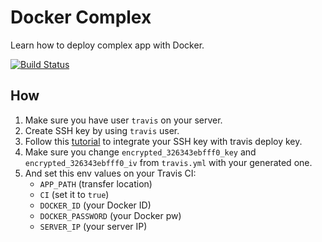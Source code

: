 # Docker Complex

Learn how to deploy complex app with Docker.

[![Build Status](https://travis-ci.org/pramindanata/docker-complex.svg?branch=master)](https://travis-ci.org/pramindanata/docker-complex)

## How

1. Make sure you have user `travis` on your server.
2. Create SSH key by using `travis` user.
3. Follow this [tutorial](https://github.com/dwyl/learn-travis/blob/master/encrypted-ssh-keys-deployment.md.) to integrate your SSH key with travis deploy key.
4. Make sure you change `encrypted_326343ebfff0_key` and `encrypted_326343ebfff0_iv` from `travis.yml` with your generated one.
5. And set this env values on your Travis CI:
    - `APP_PATH` (transfer location)
    - `CI` (set it to `true`)
    - `DOCKER_ID` (your Docker ID)
    - `DOCKER_PASSWORD` (your Docker pw)
    - `SERVER_IP` (your server IP)
